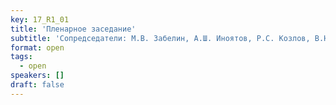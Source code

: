 ```yaml
---
key: 17_R1_01
title: 'Пленарное заседание'
subtitle: 'Сопредседатели: М.В. Забелин, А.Ш. Иноятов, Р.С. Козлов, В.Н. Павлов, Л. Фан'
format: open
tags:
  - open
speakers: []
draft: false
---
```

